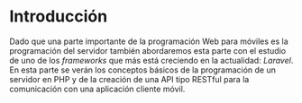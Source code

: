 # Introducción

Dado que una parte importante de la programación Web para móviles es la programación del servidor también abordaremos esta parte con el estudio de uno de los _frameworks_ que más está creciendo en la actualidad: _Laravel_. En esta parte se verán los conceptos básicos de la programación de un servidor en PHP y de la creación de una API tipo RESTful para la comunicación con una aplicación cliente móvil.

